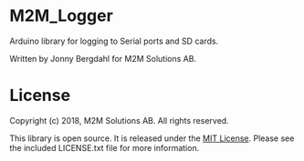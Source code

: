 # M2M_Logger

Arduino library for logging to Serial ports and SD cards.

Written by Jonny Bergdahl for M2M Solutions AB. 

# License

Copyright (c) 2018, M2M Solutions AB. All rights reserved.

This library is open source. It is released under the [MIT License](LICENSE.txt). 
Please see the included LICENSE.txt file for more information.

